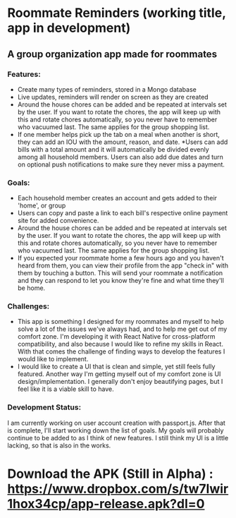 # Roommate Reminders (working title, app in development)
## A group organization app made for roommates

### Features:
* Create many types of reminders, stored in a Mongo database
* Live updates, reminders will render on screen as they are created
* Around the house chores can be added and be repeated at intervals set by the user. If you want to rotate the chores, the app 
will keep up with this and rotate chores automatically, so you never have to remember who vacuumed last. The same applies for
the group shopping list.
* If one member helps pick up the tab on a meal when another is short, they can add an IOU with the amount, reason, and date. 
*Users can add bills with a total amount and it will automatically be divided evenly 
among all household members. Users can also add due dates and turn on optional push notifications to make sure they never miss
a payment. 


### Goals:
* Each household member creates an account and gets added to their 'home', or group
* Users can copy and paste a link to each bill's respective online payment site for added convenience. 
* Around the house chores can be added and be repeated at intervals set by the user. If you want to rotate the chores, the app 
will keep up with this and rotate chores automatically, so you never have to remember who vacuumed last. The same applies for
the group shopping list.
* If you expected your roommate home a few hours ago and you haven't heard from them, you can view their profile from the app
"check in" with them by touching a button. This will send your roommate a notification and they can respond to let you know 
they're fine and what time they'll be home.

### Challenges: 
* This app is something I designed for my roommates and myself to help solve a lot of the issues we've always had, and to help
me get out of my comfort zone. I'm developing it with React Native for cross-platform compatibility, and also because I would 
like to refine my skills in React. With that comes the challenge of finding ways to develop the features I would like to 
implement. 
* I would like to create a UI that is clean and simple, yet still feels fully featured. Another way I'm getting myself out of
my comfort zone is UI design/implementation. I generally don't enjoy beautifying pages, but I feel like it is a viable skill to
have. 

### Development Status:
I am currently working on user account creation with passport.js. After that is complete, I'll start working down the list of 
goals. My goals will probably continue to be added to as I think of new features. I still think my UI is a little lacking, so 
that is also in the works.

# Download the APK (Still in Alpha) : https://www.dropbox.com/s/tw7lwir1hox34cp/app-release.apk?dl=0
